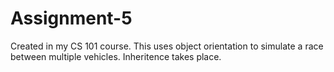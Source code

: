 # Assignment-5
Created in my CS 101 course.
This uses object orientation to simulate a race between multiple vehicles. Inheritence takes place. 
